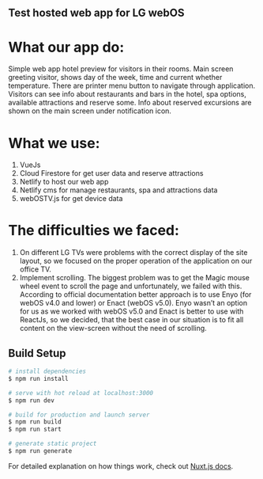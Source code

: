 ## Test hosted web app for LG webOS
# What our app do:
Simple web app hotel preview for visitors in their rooms. 
Main screen greeting visitor, shows day of the week, time and current whether temperature. There are printer menu button to navigate through application.
Visitors can see info about restaurants and bars in the hotel, spa options, available attractions and reserve some. Info about reserved excursions are shown on the main screen under notification icon.

# What we use:
1. VueJs
2. Cloud Firestore for get user data and reserve attractions
3. Netlify to host our web app
4. Netlify cms for manage restaurants, spa and attractions data
5. webOSTV.js for get device data

# The difficulties we faced:
1. On different LG TVs were problems with the correct display of the site layout, so we focused on the proper operation of the application on our office TV.
2. Implement scrolling. The biggest problem was to get the Magic mouse wheel event to scroll the page and unfortunately, we failed with this. According to official documentation better approach is to use Enyo (for webOS v4.0 and lower) or Enact (webOS v5.0). Enyo wasn’t an option for us as we worked with webOS v5.0 and Enact is better to use with ReactJs, so we decided, that the best case in our situation is to fit all content on the view-screen without the need of scrolling.


## Build Setup

``` bash
# install dependencies
$ npm run install

# serve with hot reload at localhost:3000
$ npm run dev

# build for production and launch server
$ npm run build
$ npm run start

# generate static project
$ npm run generate
```

For detailed explanation on how things work, check out [Nuxt.js docs](https://nuxtjs.org).
